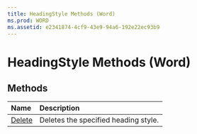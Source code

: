 ```yaml
---
title: HeadingStyle Methods (Word)
ms.prod: WORD
ms.assetid: e2341874-4cf9-43e9-94a6-192e22ec93b9
---
```



# HeadingStyle Methods (Word)

## Methods



|**Name**|**Description**|
|:-----|:-----|
|[Delete](headingstyle-delete-method-word.md)|Deletes the specified heading style.|

